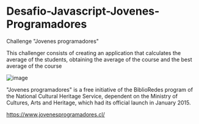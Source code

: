 # Desafio-Javascript-Jovenes-Programadores

Challenge  "Jovenes programadores"

This challenger consists of creating an application that calculates the average of the students, obtaining the average of the course and the best average of the course


![image](https://github.com/MauriJAO/desafioJP/assets/116234312/3d2df001-7657-4e12-b0cd-a1ae5ff64dc2)

"Jovenes programadores" is a free initiative of the BiblioRedes program of the National Cultural Heritage Service, dependent on the Ministry of Cultures, Arts and Heritage, which had its official launch in January 2015.

https://www.jovenesprogramadores.cl/
